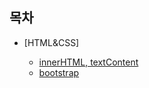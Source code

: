## 목차

- [HTML&CSS]


  - [innerHTML, textContent](https://github.com/HEECHANG96/TIL/blob/main/HTML%26CSS/innerHTML%2C%20textContent/innerHTML%2C%20textContent.md)
  - [bootstrap](https://github.com/HEECHANG96/TIL/blob/main/HTML%26CSS/bootstrap/bootstrap.md)
